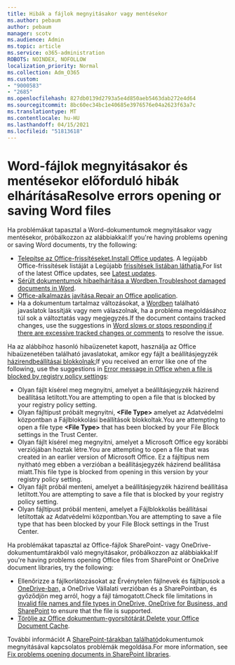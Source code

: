 ```yaml
---
title: Hibák a fájlok megnyitásakor vagy mentésekor
ms.author: pebaum
author: pebaum
manager: scotv
ms.audience: Admin
ms.topic: article
ms.service: o365-administration
ROBOTS: NOINDEX, NOFOLLOW
localization_priority: Normal
ms.collection: Adm_O365
ms.custom:
- "9000583"
- "2685"
ms.openlocfilehash: 827db0139d2793a5e4d850aeb5463dab272e4d64
ms.sourcegitcommit: 8bc60ec34bc1e40685e3976576e04a2623f63a7c
ms.translationtype: MT
ms.contentlocale: hu-HU
ms.lasthandoff: 04/15/2021
ms.locfileid: "51813618"
---
```

# <a name="resolve-errors-opening-or-saving-word-files"></a><span data-ttu-id="24e77-102">Word-fájlok megnyitásakor és mentésekor előforduló hibák elhárítása</span><span class="sxs-lookup"><span data-stu-id="24e77-102">Resolve errors opening or saving Word files</span></span>

<span data-ttu-id="24e77-103">Ha problémákat tapasztal a Word-dokumentumok megnyitásakor vagy mentésekor, próbálkozzon az alábbiakkal:</span><span class="sxs-lookup"><span data-stu-id="24e77-103">If you're having problems opening or saving Word documents, try the following:</span></span>

- <span data-ttu-id="24e77-104">[Telepítse az Office-frissítéseket.](https://support.office.com/article/2ab296f3-7f03-43a2-8e50-46de917611c5)</span><span class="sxs-lookup"><span data-stu-id="24e77-104">[Install Office updates](https://support.office.com/article/2ab296f3-7f03-43a2-8e50-46de917611c5).</span></span> <span data-ttu-id="24e77-105">A legújabb Office-frissítések listáját a Legújabb [frissítések listában láthatja.](https://docs.microsoft.com/officeupdates/office-updates-msi)</span><span class="sxs-lookup"><span data-stu-id="24e77-105">For list of the latest Office updates, see [Latest updates](https://docs.microsoft.com/officeupdates/office-updates-msi).</span></span>
- <span data-ttu-id="24e77-106">[Sérült dokumentumok hibaelhárítása a Wordben.](https://docs.microsoft.com/office/troubleshoot/word/damaged-documents-in-word)</span><span class="sxs-lookup"><span data-stu-id="24e77-106">[Troubleshoot damaged documents in Word](https://docs.microsoft.com/office/troubleshoot/word/damaged-documents-in-word).</span></span>
- <span data-ttu-id="24e77-107">[Office-alkalmazás javítása.](https://support.office.com/Article/Repair-an-Office-application-7821d4b6-7c1d-4205-aa0e-a6b40c5bb88b)</span><span class="sxs-lookup"><span data-stu-id="24e77-107">[Repair an Office application](https://support.office.com/Article/Repair-an-Office-application-7821d4b6-7c1d-4205-aa0e-a6b40c5bb88b).</span></span>
- <span data-ttu-id="24e77-108">Ha a dokumentum tartalmaz változásokat, a [Wordben](https://docs.microsoft.com/office/troubleshoot/word/word-stops-responding) található javaslatok lassítják vagy nem válaszolnak, ha a probléma megoldásához túl sok a változtatás vagy megjegyzés.</span><span class="sxs-lookup"><span data-stu-id="24e77-108">If the document contains tracked changes, use the suggestions in [Word slows or stops responding if there are excessive tracked changes or comments](https://docs.microsoft.com/office/troubleshoot/word/word-stops-responding) to resolve the issue.</span></span>

<span data-ttu-id="24e77-109">Ha az alábbihoz hasonló hibaüzenetet kapott, használja az Office hibaüzenetében található javaslatokat, amikor egy fájlt a beállításjegyzék [házirendbeállításai blokkolnak:](https://docs.microsoft.com/office/troubleshoot/settings/file-blocked-in-office)</span><span class="sxs-lookup"><span data-stu-id="24e77-109">If you received an error like one of the following, use the suggestions in [Error message in Office when a file is blocked by registry policy settings](https://docs.microsoft.com/office/troubleshoot/settings/file-blocked-in-office):</span></span>

- <span data-ttu-id="24e77-110">Olyan fájlt kísérel meg megnyitni, amelyet a beállításjegyzék házirend beállítása letiltott.</span><span class="sxs-lookup"><span data-stu-id="24e77-110">You are attempting to open a file that is blocked by your registry policy setting.</span></span>
- <span data-ttu-id="24e77-111">Olyan fájltípust próbált megnyitni, **\<File Type\>** amelyet az Adatvédelmi központban a Fájlblokkolási beállítások blokkoltak.</span><span class="sxs-lookup"><span data-stu-id="24e77-111">You are attempting to open a file type **\<File Type\>** that has been blocked by your File Block settings in the Trust Center.</span></span>
- <span data-ttu-id="24e77-112">Olyan fájlt kísérel meg megnyitni, amelyet a Microsoft Office egy korábbi verziójában hoztak létre.</span><span class="sxs-lookup"><span data-stu-id="24e77-112">You are attempting to open a file that was created in an earlier version of Microsoft Office.</span></span> <span data-ttu-id="24e77-113">Ez a fájltípus nem nyitható meg ebben a verzióban a beállításjegyzék házirend beállítása miatt.</span><span class="sxs-lookup"><span data-stu-id="24e77-113">This file type is blocked from opening in this version by your registry policy setting.</span></span>
- <span data-ttu-id="24e77-114">Olyan fájlt próbál menteni, amelyet a beállításjegyzék házirend beállítása letiltott.</span><span class="sxs-lookup"><span data-stu-id="24e77-114">You are attempting to save a file that is blocked by your registry policy setting.</span></span>
- <span data-ttu-id="24e77-115">Olyan fájltípust próbál menteni, amelyet a Fájlblokkolás beállításai letiltottak az Adatvédelmi központban.</span><span class="sxs-lookup"><span data-stu-id="24e77-115">You are attempting to save a file type that has been blocked by your File Block settings in the Trust Center.</span></span>

<span data-ttu-id="24e77-116">Ha problémákat tapasztal az Office-fájlok SharePoint- vagy OneDrive-dokumentumtárakból való megnyitásakor, próbálkozzon az alábbiakkal:</span><span class="sxs-lookup"><span data-stu-id="24e77-116">If you're having problems opening Office files from SharePoint or OneDrive document libraries, try the following:</span></span>

- <span data-ttu-id="24e77-117">Ellenőrizze a fájlkorlátozásokat az Érvénytelen fájlnevek és fájltípusok a [OneDrive-ban,](https://support.office.com/article/64883a5d-228e-48f5-b3d2-eb39e07630fa) a OneDrive Vállalati verzióban és a SharePointban, és győződjön meg arról, hogy a fájl támogatott.</span><span class="sxs-lookup"><span data-stu-id="24e77-117">Check file limitations in [Invalid file names and file types in OneDrive, OneDrive for Business, and SharePoint](https://support.office.com/article/64883a5d-228e-48f5-b3d2-eb39e07630fa) to ensure that the file is supported.</span></span> 
- <span data-ttu-id="24e77-118">[Törölje az Office dokumentum-gyorsítótárát.](https://support.office.com/article/b1d3765e-d71b-4bb8-99ca-acd22c42995d
)</span><span class="sxs-lookup"><span data-stu-id="24e77-118">[Delete your Office Document Cache](https://support.office.com/article/b1d3765e-d71b-4bb8-99ca-acd22c42995d
).</span></span> 

<span data-ttu-id="24e77-119">További információt A [SharePoint-tárakban található](https://support.office.com/article/31329fa1-4ad0-47fc-95d8-bb0c5b12a536)dokumentumok megnyitásával kapcsolatos problémák megoldása.</span><span class="sxs-lookup"><span data-stu-id="24e77-119">For more information, see [Fix problems opening documents in SharePoint libraries](https://support.office.com/article/31329fa1-4ad0-47fc-95d8-bb0c5b12a536).</span></span>